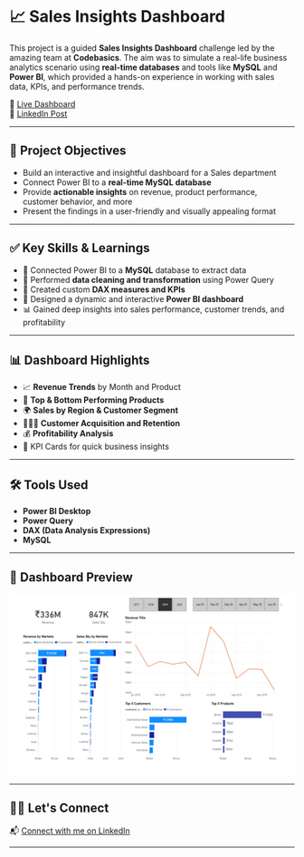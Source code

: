 # 📈 Sales Insights Dashboard

This project is a guided **Sales Insights Dashboard** challenge led by the amazing team at **Codebasics**. The aim was to simulate a real-life business analytics scenario using **real-time databases** and tools like **MySQL** and **Power BI**, which provided a hands-on experience in working with sales data, KPIs, and performance trends.

🔗 [Live Dashboard](https://app.powerbi.com/view?r=eyJrIjoiYzdkY2M1MzMtZThlMy00NzZhLTlmMTgtZTZlZWMzZmZkY2FmIiwidCI6ImM2ZTU0OWIzLTVmNDUtNDAzMi1hYWU5LWQ0MjQ0ZGM1YjJjNCJ9)  
📎 [LinkedIn Post](https://www.linkedin.com/feed/update/urn:li:activity:7060960687992274944/)

---

## 🎯 Project Objectives

- Build an interactive and insightful dashboard for a Sales department
- Connect Power BI to a **real-time MySQL database**
- Provide **actionable insights** on revenue, product performance, customer behavior, and more
- Present the findings in a user-friendly and visually appealing format

---

## ✅ Key Skills & Learnings

- 🔌 Connected Power BI to a **MySQL** database to extract data
- 🔄 Performed **data cleaning and transformation** using Power Query
- 🧠 Created custom **DAX measures and KPIs**
- 🧩 Designed a dynamic and interactive **Power BI dashboard**
- 📊 Gained deep insights into sales performance, customer trends, and profitability

---

## 📊 Dashboard Highlights

- 📈 **Revenue Trends** by Month and Product
- 🧾 **Top & Bottom Performing Products**
- 🌍 **Sales by Region & Customer Segment**
- 🧑‍🤝‍🧑 **Customer Acquisition and Retention**
- 💰 **Profitability Analysis**
- 📌 KPI Cards for quick business insights

---

## 🛠 Tools Used

- **Power BI Desktop**  
- **Power Query**  
- **DAX (Data Analysis Expressions)**  
- **MySQL**  

---

## 📸 Dashboard Preview

![Sales Insights Dashboard](sales_insights_dashboard.png)


---

## 🙋‍♂️ Let's Connect

📬 [Connect with me on LinkedIn](https://www.linkedin.com/in/himelds/)

---
